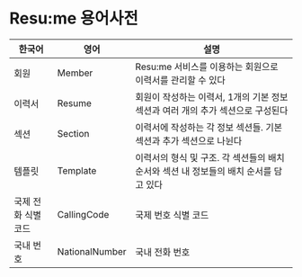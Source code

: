 # Resu:me 용어사전

| **한국어**     | **영어**         | **설명**                                             |
|-------------|----------------|----------------------------------------------------|
| 회원          | Member         | Resu:me 서비스를 이용하는 회원으로 이력서를 관리할 수 있다               |
| 이력서         | Resume         | 회원이 작성하는 이력서, 1개의 기본 정보 섹션과 여러 개의 추가 섹션으로 구성된다     |
| 섹션          | Section        | 이력서에 작성하는 각 정보 섹션들. 기본 섹션과 추가 섹션으로 나뉜다             |
| 템플릿         | Template       | 이력서의 형식 및 구조. 각 섹션들의 배치 순서와 섹션 내 정보들의 배치 순서를 담고 있다 |
| 국제 전화 식별 코드 | CallingCode    | 국제 번호 식별 코드                                        |
| 국내 번호       | NationalNumber | 국내 전화 번호                                           |

